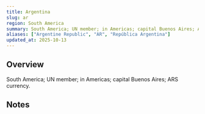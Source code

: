 ```yaml
---
title: Argentina
slug: ar
region: South America
summary: South America; UN member; in Americas; capital Buenos Aires; ARS currency.
aliases: ["Argentine Republic", "AR", "República Argentina"]
updated_at: 2025-10-13
---
```


## Overview

South America; UN member; in Americas; capital Buenos Aires; ARS currency.

## Notes

<!-- Add your first note below -->
